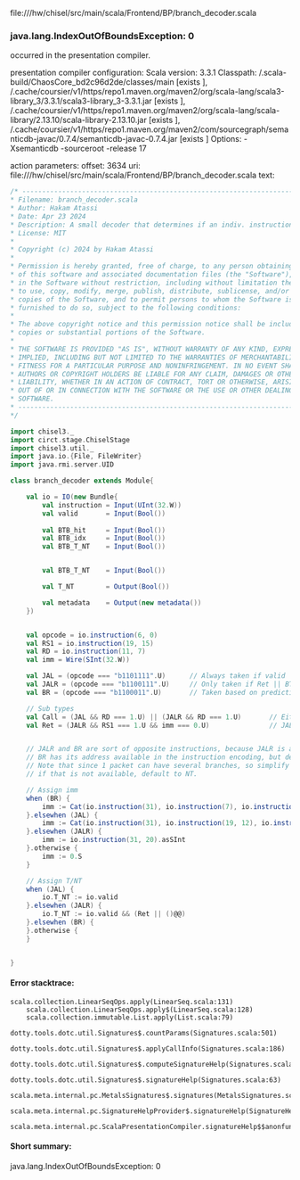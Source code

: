 file://<WORKSPACE>/hw/chisel/src/main/scala/Frontend/BP/branch_decoder.scala
### java.lang.IndexOutOfBoundsException: 0

occurred in the presentation compiler.

presentation compiler configuration:
Scala version: 3.3.1
Classpath:
<WORKSPACE>/.scala-build/ChaosCore_bd2c96d2de/classes/main [exists ], <HOME>/.cache/coursier/v1/https/repo1.maven.org/maven2/org/scala-lang/scala3-library_3/3.3.1/scala3-library_3-3.3.1.jar [exists ], <HOME>/.cache/coursier/v1/https/repo1.maven.org/maven2/org/scala-lang/scala-library/2.13.10/scala-library-2.13.10.jar [exists ], <HOME>/.cache/coursier/v1/https/repo1.maven.org/maven2/com/sourcegraph/semanticdb-javac/0.7.4/semanticdb-javac-0.7.4.jar [exists ]
Options:
-Xsemanticdb -sourceroot <WORKSPACE> -release 17


action parameters:
offset: 3634
uri: file://<WORKSPACE>/hw/chisel/src/main/scala/Frontend/BP/branch_decoder.scala
text:
```scala
/* ------------------------------------------------------------------------------------
* Filename: branch_decoder.scala
* Author: Hakam Atassi
* Date: Apr 23 2024
* Description: A small decoder that determines if an indiv. instruction is a branch, and if so, is it taken (in isolation).
* License: MIT
*
* Copyright (c) 2024 by Hakam Atassi
*
* Permission is hereby granted, free of charge, to any person obtaining a copy
* of this software and associated documentation files (the "Software"), to deal
* in the Software without restriction, including without limitation the rights
* to use, copy, modify, merge, publish, distribute, sublicense, and/or sell
* copies of the Software, and to permit persons to whom the Software is
* furnished to do so, subject to the following conditions:
* 
* The above copyright notice and this permission notice shall be included in all
* copies or substantial portions of the Software.
*
* THE SOFTWARE IS PROVIDED "AS IS", WITHOUT WARRANTY OF ANY KIND, EXPRESS OR
* IMPLIED, INCLUDING BUT NOT LIMITED TO THE WARRANTIES OF MERCHANTABILITY,
* FITNESS FOR A PARTICULAR PURPOSE AND NONINFRINGEMENT. IN NO EVENT SHALL THE
* AUTHORS OR COPYRIGHT HOLDERS BE LIABLE FOR ANY CLAIM, DAMAGES OR OTHER
* LIABILITY, WHETHER IN AN ACTION OF CONTRACT, TORT OR OTHERWISE, ARISING FROM,
* OUT OF OR IN CONNECTION WITH THE SOFTWARE OR THE USE OR OTHER DEALINGS IN THE
* SOFTWARE.
* ------------------------------------------------------------------------------------ 
*/

import chisel3._
import circt.stage.ChiselStage
import chisel3.util._
import java.io.{File, FileWriter}
import java.rmi.server.UID

class branch_decoder extends Module{

    val io = IO(new Bundle{
        val instruction = Input(UInt(32.W))
        val valid       = Input(Bool())
        
        val BTB_hit     = Input(Bool()) 
        val BTB_idx     = Input(Bool())
        val BTB_T_NT    = Input(Bool())


        val BTB_T_NT    = Input(Bool())

        val T_NT        = Output(Bool())

        val metadata    = Output(new metadata())
    })


    val opcode = io.instruction(6, 0)
    val RS1 = io.instruction(19, 15)
    val RD = io.instruction(11, 7)
    val imm = Wire(SInt(32.W))

    val JAL = (opcode === "b1101111".U)      // Always taken if valid    
    val JALR = (opcode === "b1100111".U)     // Only taken if Ret || BTB has target
    val BR = (opcode === "b1100011".U)       // Taken based on prediction 

    // Sub types
    val Call = (JAL && RD === 1.U) || (JALR && RD === 1.U)       // Either JAL or JALR with RD = x1
    val Ret = (JALR && RS1 === 1.U && imm === 0.U)               // JALR with RS1 = x1 & imm = 0


    // JALR and BR are sort of opposite instructions, because JALR is always taken but needs to get its address from a buffer somewhere.
    // BR has its address available in the instruction encoding, but depends on both PHT for T_NT prediction and BTB for dominant index. 
    // Note that since 1 packet can have several branches, so simplify things, predictions depend on the BTB to inform BP of the dominant branch
    // if that is not available, default to NT. 

    // Assign imm
    when (BR) {
        imm := Cat(io.instruction(31), io.instruction(7), io.instruction(30, 25), io.instruction(11, 8)).asSInt
    }.elsewhen (JAL) {
        imm := Cat(io.instruction(31), io.instruction(19, 12), io.instruction(20), io.instruction(30, 21)).asSInt
    }.elsewhen (JALR) {
        imm := io.instruction(31, 20).asSInt
    }.otherwise {
        imm := 0.S
    }

    // Assign T/NT
    when (JAL) {
        io.T_NT := io.valid
    }.elsewhen (JALR) {
        io.T_NT := io.valid && (Ret || ()@@)
    }.elsewhen (BR) {
    }.otherwise {
    }


}
```



#### Error stacktrace:

```
scala.collection.LinearSeqOps.apply(LinearSeq.scala:131)
	scala.collection.LinearSeqOps.apply$(LinearSeq.scala:128)
	scala.collection.immutable.List.apply(List.scala:79)
	dotty.tools.dotc.util.Signatures$.countParams(Signatures.scala:501)
	dotty.tools.dotc.util.Signatures$.applyCallInfo(Signatures.scala:186)
	dotty.tools.dotc.util.Signatures$.computeSignatureHelp(Signatures.scala:94)
	dotty.tools.dotc.util.Signatures$.signatureHelp(Signatures.scala:63)
	scala.meta.internal.pc.MetalsSignatures$.signatures(MetalsSignatures.scala:17)
	scala.meta.internal.pc.SignatureHelpProvider$.signatureHelp(SignatureHelpProvider.scala:51)
	scala.meta.internal.pc.ScalaPresentationCompiler.signatureHelp$$anonfun$1(ScalaPresentationCompiler.scala:414)
```
#### Short summary: 

java.lang.IndexOutOfBoundsException: 0